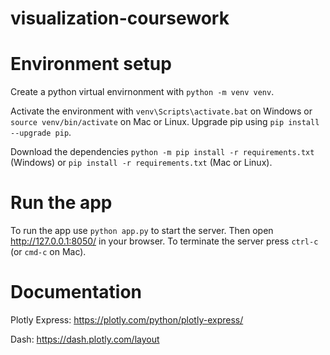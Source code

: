 # visualization-coursework

# Environment setup

Create a python virtual envirnonment with `python -m venv venv`.

Activate the environment with `venv\Scripts\activate.bat` on Windows or `source venv/bin/activate` on Mac or Linux.
Upgrade pip using `pip install --upgrade pip`.

Download the dependencies `python -m pip install -r requirements.txt` (Windows) or `pip install -r requirements.txt` (Mac or Linux). 

# Run the app

To run the app use `python app.py` to start the server. Then open http://127.0.0.1:8050/ in your browser.
To terminate the server press `ctrl-c` (or `cmd-c` on Mac).

# Documentation

Plotly Express: https://plotly.com/python/plotly-express/

Dash: https://dash.plotly.com/layout
